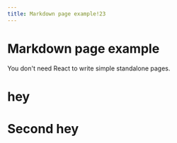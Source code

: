 ```yaml
---
title: Markdown page example!23
---
```


# Markdown page example

You don't need React to write simple standalone pages.
 # hey

# Second hey